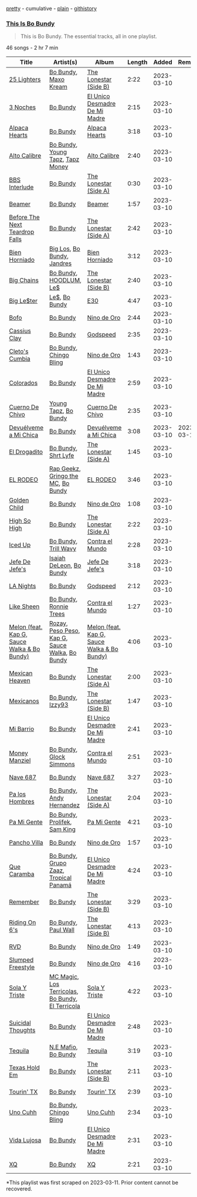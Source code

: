 [pretty](/playlists/pretty/37i9dQZF1DZ06evO3tmmwE.md) - cumulative - [plain](/playlists/plain/37i9dQZF1DZ06evO3tmmwE) - [githistory](https://github.githistory.xyz/mackorone/spotify-playlist-archive/blob/main/playlists/plain/37i9dQZF1DZ06evO3tmmwE)

### [This Is Bo Bundy](https://open.spotify.com/playlist/37i9dQZF1DZ06evO3tmmwE)

> This is Bo Bundy\. The essential tracks, all in one playlist.

46 songs - 2 hr 7 min

| Title | Artist(s) | Album | Length | Added | Removed |
|---|---|---|---|---|---|
| [25 Lighters](https://open.spotify.com/track/0JehGDrKNg4mSGmvz7em3G) | [Bo Bundy](https://open.spotify.com/artist/5Tm0Q6noHS5KjlsvFwHoFS), [Maxo Kream](https://open.spotify.com/artist/6xS5PpBWaVYraexEkEjjXv) | [The Lonestar \(Side B\)](https://open.spotify.com/album/06umNxBSyTAPfB3XYfn95D) | 2:22 | 2023-03-10 |  |
| [3 Noches](https://open.spotify.com/track/3rNYesKTSEHJSwm5AfIaqi) | [Bo Bundy](https://open.spotify.com/artist/5Tm0Q6noHS5KjlsvFwHoFS) | [El Unico Desmadre De Mi Madre](https://open.spotify.com/album/1wmOkfoXchbPEPP1oz4pAW) | 2:15 | 2023-03-10 |  |
| [Alpaca Hearts](https://open.spotify.com/track/384v4uRNZBhcbW5WLSrzJq) | [Bo Bundy](https://open.spotify.com/artist/5Tm0Q6noHS5KjlsvFwHoFS) | [Alpaca Hearts](https://open.spotify.com/album/4RPQVDsfQ3Cvafe8WmuoJt) | 3:18 | 2023-03-10 |  |
| [Alto Calibre](https://open.spotify.com/track/0kKsJ0Pws7KiHQbFMRxGvS) | [Bo Bundy](https://open.spotify.com/artist/5Tm0Q6noHS5KjlsvFwHoFS), [Young Tapz](https://open.spotify.com/artist/3Ufjh9B15yzmuUlv5m1x3y), [Tapz Money](https://open.spotify.com/artist/4cdMZM15Wtqv9u9Ih4DXTt) | [Alto Calibre](https://open.spotify.com/album/1dvxCTaYYJme526U0WEAek) | 2:40 | 2023-03-10 |  |
| [BBS Interlude](https://open.spotify.com/track/0pMnRhEsxfhbF8fuSEGAOQ) | [Bo Bundy](https://open.spotify.com/artist/5Tm0Q6noHS5KjlsvFwHoFS) | [The Lonestar \(Side A\)](https://open.spotify.com/album/1rJiyZO8IkLAG0oWweOrHp) | 0:30 | 2023-03-10 |  |
| [Beamer](https://open.spotify.com/track/3OL0bIhbnzpPgQlR8BWfRg) | [Bo Bundy](https://open.spotify.com/artist/5Tm0Q6noHS5KjlsvFwHoFS) | [Beamer](https://open.spotify.com/album/6Rs7o9wq4jXCnCJuwfo0Ce) | 1:57 | 2023-03-10 |  |
| [Before The Next Teardrop Falls](https://open.spotify.com/track/4Om2jfATPD0nhnEcaI0U1H) | [Bo Bundy](https://open.spotify.com/artist/5Tm0Q6noHS5KjlsvFwHoFS) | [The Lonestar \(Side A\)](https://open.spotify.com/album/1rJiyZO8IkLAG0oWweOrHp) | 2:42 | 2023-03-10 |  |
| [Bien Horniado](https://open.spotify.com/track/6S2sOrNF7Ur33z5gznLeck) | [Big Los](https://open.spotify.com/artist/1FHtqDcXHlMd3icr4Gb5De), [Bo Bundy](https://open.spotify.com/artist/5Tm0Q6noHS5KjlsvFwHoFS), [Jandres](https://open.spotify.com/artist/1dm56ndSieUS8r21629uvt) | [Bien Horniado](https://open.spotify.com/album/4DVC0WC5r18Ewj54X9FX3R) | 3:12 | 2023-03-10 |  |
| [Big Chains](https://open.spotify.com/track/7uRLpDoVtEnhlaUFJyVTfX) | [Bo Bundy](https://open.spotify.com/artist/5Tm0Q6noHS5KjlsvFwHoFS), [HOODLUM](https://open.spotify.com/artist/2tH2e9dYfRSD6pjLbcieGQ), [Le$](https://open.spotify.com/artist/7rikNLN4AV6SQn9ryQFaMw) | [The Lonestar \(Side B\)](https://open.spotify.com/album/06umNxBSyTAPfB3XYfn95D) | 2:40 | 2023-03-10 |  |
| [Big Le$ter](https://open.spotify.com/track/5qGkr8pCLtW4BOvfOhamnB) | [Le$](https://open.spotify.com/artist/7rikNLN4AV6SQn9ryQFaMw), [Bo Bundy](https://open.spotify.com/artist/5Tm0Q6noHS5KjlsvFwHoFS) | [E30](https://open.spotify.com/album/3wFy8XIYlQ3rVGL1g3PcAc) | 4:47 | 2023-03-10 |  |
| [Bofo](https://open.spotify.com/track/1w8E3O3yhbPGPBbVZf6TZq) | [Bo Bundy](https://open.spotify.com/artist/5Tm0Q6noHS5KjlsvFwHoFS) | [Nino de Oro](https://open.spotify.com/album/58gcWA2WJpH0VZvzTn6ecM) | 2:44 | 2023-03-10 |  |
| [Cassius Clay](https://open.spotify.com/track/0G52dus3dx0cnobNQbieDi) | [Bo Bundy](https://open.spotify.com/artist/5Tm0Q6noHS5KjlsvFwHoFS) | [Godspeed](https://open.spotify.com/album/4w2VTx35NJRufT0ZFwNgcy) | 2:35 | 2023-03-10 |  |
| [Cleto's Cumbia](https://open.spotify.com/track/6FV2yWirHKhStM39YqTUZ6) | [Bo Bundy](https://open.spotify.com/artist/5Tm0Q6noHS5KjlsvFwHoFS), [Chingo Bling](https://open.spotify.com/artist/7uWSNqvFk0TnPO9zKbzLI5) | [Nino de Oro](https://open.spotify.com/album/58gcWA2WJpH0VZvzTn6ecM) | 1:43 | 2023-03-10 |  |
| [Colorados](https://open.spotify.com/track/0DBmi0hlNhVsU76vcxo1sh) | [Bo Bundy](https://open.spotify.com/artist/5Tm0Q6noHS5KjlsvFwHoFS) | [El Unico Desmadre De Mi Madre](https://open.spotify.com/album/1wmOkfoXchbPEPP1oz4pAW) | 2:59 | 2023-03-10 |  |
| [Cuerno De Chivo](https://open.spotify.com/track/1x4gzzjvrJQYzzOFeCgXDG) | [Young Tapz](https://open.spotify.com/artist/3Ufjh9B15yzmuUlv5m1x3y), [Bo Bundy](https://open.spotify.com/artist/5Tm0Q6noHS5KjlsvFwHoFS) | [Cuerno De Chivo](https://open.spotify.com/album/095rXozHEwtskDElFmJC2m) | 2:35 | 2023-03-10 |  |
| [Devuélveme a Mi Chica](https://open.spotify.com/track/1EcHaDsYylfnclv11dNG2D) | [Bo Bundy](https://open.spotify.com/artist/5Tm0Q6noHS5KjlsvFwHoFS) | [Devuélveme a Mi Chica](https://open.spotify.com/album/1Z9h282dcQ3BZeDERBrXb8) | 3:08 | 2023-03-10 | 2023-03-12 |
| [El Drogadito](https://open.spotify.com/track/1GPYWbUkHA2ZG7te2SrwDk) | [Bo Bundy](https://open.spotify.com/artist/5Tm0Q6noHS5KjlsvFwHoFS), [Shrt Lyfe](https://open.spotify.com/artist/4gO0CVUzBlzhSRPwxajfbF) | [The Lonestar \(Side A\)](https://open.spotify.com/album/1rJiyZO8IkLAG0oWweOrHp) | 1:45 | 2023-03-10 |  |
| [EL RODEO](https://open.spotify.com/track/13WpF1APbK3c4swe9ifY58) | [Rap Geekz](https://open.spotify.com/artist/2nYa8KsU3Q5McB7ptTR26O), [Gringo the MC](https://open.spotify.com/artist/2GKgk9xsRvwl1ZgDGBH2Dh), [Bo Bundy](https://open.spotify.com/artist/5Tm0Q6noHS5KjlsvFwHoFS) | [EL RODEO](https://open.spotify.com/album/3L5vvWez1vD04YbEjRc2Hf) | 3:46 | 2023-03-10 |  |
| [Golden Child](https://open.spotify.com/track/1hwd655VNQi36ID8lbpM6R) | [Bo Bundy](https://open.spotify.com/artist/5Tm0Q6noHS5KjlsvFwHoFS) | [Nino de Oro](https://open.spotify.com/album/58gcWA2WJpH0VZvzTn6ecM) | 1:08 | 2023-03-10 |  |
| [High So High](https://open.spotify.com/track/53DJ4kiDGJWsPANRJ5Cfvl) | [Bo Bundy](https://open.spotify.com/artist/5Tm0Q6noHS5KjlsvFwHoFS) | [The Lonestar \(Side A\)](https://open.spotify.com/album/1rJiyZO8IkLAG0oWweOrHp) | 2:22 | 2023-03-10 |  |
| [Iced Up](https://open.spotify.com/track/0CIwHAk9lkaNoHLx087IqV) | [Bo Bundy](https://open.spotify.com/artist/5Tm0Q6noHS5KjlsvFwHoFS), [Trill Wavy](https://open.spotify.com/artist/1KxUNpDUvoNJNUqBmGCD7L) | [Contra el Mundo](https://open.spotify.com/album/54CaxF5mj1rXGAHRE5DiAK) | 2:28 | 2023-03-10 |  |
| [Jefe De Jefe's](https://open.spotify.com/track/1uVic5NvC1AmDNCUTHd5Ln) | [Isaiah DeLeon](https://open.spotify.com/artist/3PugnUzQGs7FAN9AzR35Nu), [Bo Bundy](https://open.spotify.com/artist/5Tm0Q6noHS5KjlsvFwHoFS) | [Jefe De Jefe's](https://open.spotify.com/album/50ql6xASxfasenDkbofmGQ) | 3:18 | 2023-03-10 |  |
| [LA Nights](https://open.spotify.com/track/1eemI5NsZTYe5vkIDOlKR6) | [Bo Bundy](https://open.spotify.com/artist/5Tm0Q6noHS5KjlsvFwHoFS) | [Godspeed](https://open.spotify.com/album/4w2VTx35NJRufT0ZFwNgcy) | 2:12 | 2023-03-10 |  |
| [Like Sheen](https://open.spotify.com/track/6dMLp2T3kdrEJjmnUssBhn) | [Bo Bundy](https://open.spotify.com/artist/5Tm0Q6noHS5KjlsvFwHoFS), [Ronnie Trees](https://open.spotify.com/artist/5wvqDnrMEfNwAPCFr8u0qR) | [Contra el Mundo](https://open.spotify.com/album/54CaxF5mj1rXGAHRE5DiAK) | 1:27 | 2023-03-10 |  |
| [Melon \(feat\. Kap G, Sauce Walka & Bo Bundy\)](https://open.spotify.com/track/5wT9U3AVV5VPIU6IH7tX0S) | [Rozay](https://open.spotify.com/artist/63kl9Ma06XOmqeKyT3BOxm), [Peso Peso](https://open.spotify.com/artist/4sUMXGoB71qnOF7H691QGj), [Kap G](https://open.spotify.com/artist/6JvU33PZ8MtZyeFTESr09O), [Sauce Walka](https://open.spotify.com/artist/42yf4QkiE9a252krn9OUCb), [Bo Bundy](https://open.spotify.com/artist/5Tm0Q6noHS5KjlsvFwHoFS) | [Melon \(feat\. Kap G, Sauce Walka & Bo Bundy\)](https://open.spotify.com/album/4BhYHWaOSkZym58KurOiPI) | 4:06 | 2023-03-10 |  |
| [Mexican Heaven](https://open.spotify.com/track/0YzkYtsG5jFfK1k22n3kCz) | [Bo Bundy](https://open.spotify.com/artist/5Tm0Q6noHS5KjlsvFwHoFS) | [The Lonestar \(Side A\)](https://open.spotify.com/album/1rJiyZO8IkLAG0oWweOrHp) | 2:00 | 2023-03-10 |  |
| [Mexicanos](https://open.spotify.com/track/6HfnFJBz9UClB8nJKzcp2u) | [Bo Bundy](https://open.spotify.com/artist/5Tm0Q6noHS5KjlsvFwHoFS), [Izzy93](https://open.spotify.com/artist/2AfyzCxD2WTuEbV0XoZajq) | [The Lonestar \(Side B\)](https://open.spotify.com/album/06umNxBSyTAPfB3XYfn95D) | 1:47 | 2023-03-10 |  |
| [Mi Barrio](https://open.spotify.com/track/3kfQEcsyEEYgQtXrXwkjZq) | [Bo Bundy](https://open.spotify.com/artist/5Tm0Q6noHS5KjlsvFwHoFS) | [El Unico Desmadre De Mi Madre](https://open.spotify.com/album/1wmOkfoXchbPEPP1oz4pAW) | 2:41 | 2023-03-10 |  |
| [Money Manziel](https://open.spotify.com/track/4ZlgEjgVTgnOgCC7uEI9XR) | [Bo Bundy](https://open.spotify.com/artist/5Tm0Q6noHS5KjlsvFwHoFS), [Glock Simmons](https://open.spotify.com/artist/3HcXn8TlSRaOcRCtGNvCzL) | [Contra el Mundo](https://open.spotify.com/album/54CaxF5mj1rXGAHRE5DiAK) | 2:51 | 2023-03-10 |  |
| [Nave 687](https://open.spotify.com/track/2C8kQRpjB5N57EvpsZyU8i) | [Bo Bundy](https://open.spotify.com/artist/5Tm0Q6noHS5KjlsvFwHoFS) | [Nave 687](https://open.spotify.com/album/5pU9CpVy7lYs5ZL7Bp2Ai8) | 3:27 | 2023-03-10 |  |
| [Pa los Hombres](https://open.spotify.com/track/0gFsz5GfIcGnO9eM4htJOS) | [Bo Bundy](https://open.spotify.com/artist/5Tm0Q6noHS5KjlsvFwHoFS), [Andy Hernandez](https://open.spotify.com/artist/7nB8tKUsp7YlXtuHdn8EMR) | [The Lonestar \(Side A\)](https://open.spotify.com/album/1rJiyZO8IkLAG0oWweOrHp) | 2:04 | 2023-03-10 |  |
| [Pa Mi Gente](https://open.spotify.com/track/1hYpFYjueQ9Drcg5VTyEQD) | [Bo Bundy](https://open.spotify.com/artist/5Tm0Q6noHS5KjlsvFwHoFS), [Prolifek](https://open.spotify.com/artist/702sOLRskZxAkEH1czvwQX), [Sam King](https://open.spotify.com/artist/0VymO8inS4wKgGtfeQpT3r) | [Pa Mi Gente](https://open.spotify.com/album/28Ipfx3KvKxvEhTIsjxg7X) | 4:21 | 2023-03-10 |  |
| [Pancho Villa](https://open.spotify.com/track/4PKICIEfVIVTpPN2X7KQEh) | [Bo Bundy](https://open.spotify.com/artist/5Tm0Q6noHS5KjlsvFwHoFS) | [Nino de Oro](https://open.spotify.com/album/58gcWA2WJpH0VZvzTn6ecM) | 1:57 | 2023-03-10 |  |
| [Que Caramba](https://open.spotify.com/track/7iPskbMmivTkYKGTkM4Y3m) | [Bo Bundy](https://open.spotify.com/artist/5Tm0Q6noHS5KjlsvFwHoFS), [Grupo Zaaz](https://open.spotify.com/artist/3reo0BlmIcT0KnUfkolHuw), [Tropical Panamá](https://open.spotify.com/artist/5ztS529zLHyaHXhGi0kwsb) | [El Unico Desmadre De Mi Madre](https://open.spotify.com/album/1wmOkfoXchbPEPP1oz4pAW) | 4:24 | 2023-03-10 |  |
| [Remember](https://open.spotify.com/track/1QCkjXXUc9XXBXa4Xb00ia) | [Bo Bundy](https://open.spotify.com/artist/5Tm0Q6noHS5KjlsvFwHoFS) | [The Lonestar \(Side B\)](https://open.spotify.com/album/06umNxBSyTAPfB3XYfn95D) | 3:29 | 2023-03-10 |  |
| [Riding On 6's](https://open.spotify.com/track/4zZAnmtU2XVTrBpn4BPpH4) | [Bo Bundy](https://open.spotify.com/artist/5Tm0Q6noHS5KjlsvFwHoFS), [Paul Wall](https://open.spotify.com/artist/0k7Xl1pqI3tu8sSEjo5oEg) | [The Lonestar \(Side B\)](https://open.spotify.com/album/06umNxBSyTAPfB3XYfn95D) | 4:13 | 2023-03-10 |  |
| [RVD](https://open.spotify.com/track/011I1gMWFeHO1dMaWamVdr) | [Bo Bundy](https://open.spotify.com/artist/5Tm0Q6noHS5KjlsvFwHoFS) | [Nino de Oro](https://open.spotify.com/album/58gcWA2WJpH0VZvzTn6ecM) | 1:49 | 2023-03-10 |  |
| [Slumped Freestyle](https://open.spotify.com/track/14JQQGwSxxhznG0OMfzNb0) | [Bo Bundy](https://open.spotify.com/artist/5Tm0Q6noHS5KjlsvFwHoFS) | [Nino de Oro](https://open.spotify.com/album/58gcWA2WJpH0VZvzTn6ecM) | 4:16 | 2023-03-10 |  |
| [Sola Y Triste](https://open.spotify.com/track/7B3dffBBy8YqJnWITEKOu4) | [MC Magic](https://open.spotify.com/artist/3cuVSUrq0yoSSP7gpvI6q1), [Los Terricolas](https://open.spotify.com/artist/2nrSPPSfNesng85eRV4W4m), [Bo Bundy](https://open.spotify.com/artist/5Tm0Q6noHS5KjlsvFwHoFS), [El Terricola](https://open.spotify.com/artist/0TejuLSXdykDokkruhM9aF) | [Sola Y Triste](https://open.spotify.com/album/0ODvHoyygM4uAzueYPyFxb) | 4:22 | 2023-03-10 |  |
| [Suicidal Thoughts](https://open.spotify.com/track/2K5zpAajpUKkfMnYCv7mUV) | [Bo Bundy](https://open.spotify.com/artist/5Tm0Q6noHS5KjlsvFwHoFS) | [El Unico Desmadre De Mi Madre](https://open.spotify.com/album/1wmOkfoXchbPEPP1oz4pAW) | 2:48 | 2023-03-10 |  |
| [Tequila](https://open.spotify.com/track/524VJm7vgd42I1fOkYcwUO) | [N.E Mafio](https://open.spotify.com/artist/3NqezxhkriLPuVhVDC1cMS), [Bo Bundy](https://open.spotify.com/artist/5Tm0Q6noHS5KjlsvFwHoFS) | [Tequila](https://open.spotify.com/album/15t2GcdpWSfe7sQrZ2VB3x) | 3:19 | 2023-03-10 |  |
| [Texas Hold Em](https://open.spotify.com/track/51RN24DzFHyqE3qqhQcWMU) | [Bo Bundy](https://open.spotify.com/artist/5Tm0Q6noHS5KjlsvFwHoFS) | [The Lonestar \(Side B\)](https://open.spotify.com/album/06umNxBSyTAPfB3XYfn95D) | 2:11 | 2023-03-10 |  |
| [Tourin' TX](https://open.spotify.com/track/6qX8E7sQPGKh7b6ouEPT52) | [Bo Bundy](https://open.spotify.com/artist/5Tm0Q6noHS5KjlsvFwHoFS) | [Tourin' TX](https://open.spotify.com/album/1utp7rDNUx2mI6vQ4YFZex) | 2:39 | 2023-03-10 |  |
| [Uno Cuhh](https://open.spotify.com/track/7kIEAzivuOEhkmry8dxgSD) | [Bo Bundy](https://open.spotify.com/artist/5Tm0Q6noHS5KjlsvFwHoFS), [Chingo Bling](https://open.spotify.com/artist/7uWSNqvFk0TnPO9zKbzLI5) | [Uno Cuhh](https://open.spotify.com/album/3NU6zU6yFENu9HoPUMTtuE) | 2:34 | 2023-03-10 |  |
| [Vida Lujosa](https://open.spotify.com/track/4i6R1XRaZeoq3TwT6zqTdB) | [Bo Bundy](https://open.spotify.com/artist/5Tm0Q6noHS5KjlsvFwHoFS) | [El Unico Desmadre De Mi Madre](https://open.spotify.com/album/1wmOkfoXchbPEPP1oz4pAW) | 2:31 | 2023-03-10 |  |
| [XQ](https://open.spotify.com/track/5i7Xg48Q0gS40rKVZwDuRA) | [Bo Bundy](https://open.spotify.com/artist/5Tm0Q6noHS5KjlsvFwHoFS) | [XQ](https://open.spotify.com/album/1mK5rEIJ2p7QQCN1XVYmqy) | 2:21 | 2023-03-10 |  |

\*This playlist was first scraped on 2023-03-11. Prior content cannot be recovered.
